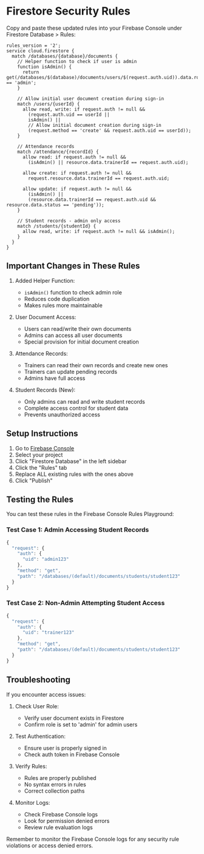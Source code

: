 # Firestore Security Rules

Copy and paste these updated rules into your Firebase Console under Firestore Database > Rules:

```rules
rules_version = '2';
service cloud.firestore {
  match /databases/{database}/documents {
    // Helper function to check if user is admin
    function isAdmin() {
      return get(/databases/$(database)/documents/users/$(request.auth.uid)).data.role == 'admin';
    }

    // Allow initial user document creation during sign-in
    match /users/{userId} {
      allow read, write: if request.auth != null && 
        (request.auth.uid == userId || 
        isAdmin() ||
        // Allow initial document creation during sign-in
        (request.method == 'create' && request.auth.uid == userId));
    }

    // Attendance records
    match /attendance/{recordId} {
      allow read: if request.auth != null && 
        (isAdmin() || resource.data.trainerId == request.auth.uid);
      
      allow create: if request.auth != null && 
        request.resource.data.trainerId == request.auth.uid;
      
      allow update: if request.auth != null && 
        (isAdmin() || 
        (resource.data.trainerId == request.auth.uid && resource.data.status == 'pending'));
    }

    // Student records - admin only access
    match /students/{studentId} {
      allow read, write: if request.auth != null && isAdmin();
    }
  }
}
```

## Important Changes in These Rules

1. Added Helper Function:
   - `isAdmin()` function to check admin role
   - Reduces code duplication
   - Makes rules more maintainable

2. User Document Access:
   - Users can read/write their own documents
   - Admins can access all user documents
   - Special provision for initial document creation

3. Attendance Records:
   - Trainers can read their own records and create new ones
   - Trainers can update pending records
   - Admins have full access

4. Student Records (New):
   - Only admins can read and write student records
   - Complete access control for student data
   - Prevents unauthorized access

## Setup Instructions

1. Go to [Firebase Console](https://console.firebase.google.com)
2. Select your project
3. Click "Firestore Database" in the left sidebar
4. Click the "Rules" tab
5. Replace ALL existing rules with the ones above
6. Click "Publish"

## Testing the Rules

You can test these rules in the Firebase Console Rules Playground:

### Test Case 1: Admin Accessing Student Records
```javascript
{
  "request": {
    "auth": {
      "uid": "admin123"
    },
    "method": "get",
    "path": "/databases/(default)/documents/students/student123"
  }
}
```

### Test Case 2: Non-Admin Attempting Student Access
```javascript
{
  "request": {
    "auth": {
      "uid": "trainer123"
    },
    "method": "get",
    "path": "/databases/(default)/documents/students/student123"
  }
}
```

## Troubleshooting

If you encounter access issues:

1. Check User Role:
   - Verify user document exists in Firestore
   - Confirm role is set to 'admin' for admin users

2. Test Authentication:
   - Ensure user is properly signed in
   - Check auth token in Firebase Console

3. Verify Rules:
   - Rules are properly published
   - No syntax errors in rules
   - Correct collection paths

4. Monitor Logs:
   - Check Firebase Console logs
   - Look for permission denied errors
   - Review rule evaluation logs

Remember to monitor the Firebase Console logs for any security rule violations or access denied errors.
